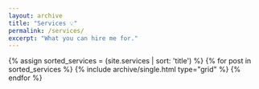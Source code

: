 ```yaml
---
layout: archive
title: "Services 💡"
permalink: /services/
excerpt: "What you can hire me for."
---
```


<div class="grid__wrapper">
  {% assign sorted_services = (site.services | sort: 'title') %}
  {% for post in sorted_services %}
    {% include archive/single.html type="grid" %}
  {% endfor %}
</div>